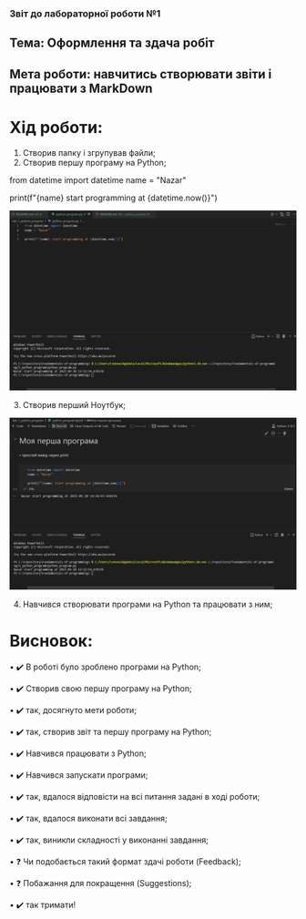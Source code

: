### Звіт до лабораторної роботи №1
## Тема: Оформлення та здача робіт
## Мета роботи: навчитись створювати звіти і працювати з MarkDown
# Хід роботи:
1. Створив папку і згрупував файли;
2. Створив першу програму на Python;

from datetime import datetime
name = "Nazar"

print(f"{name} start programming at {datetime.now()}")
 
 ![alt text](https://github.com/nazarsoroka/Fundamentals-of-programming/raw/main/scr_1.png)


3. Створив перший Ноутбук;


 ![alt text](https://github.com/nazarsoroka/Fundamentals-of-programming/raw/main/scr_2.png)

4. Навчився створювати програми на Python та працювати з ним;

# Висновок:
• ✔️ В роботі було зроблено програми на Python;

• ✔️ Створив свою першу програму на Python;

• ✔️ так, досягнуто мети роботи;

• ✔️ так, створив звіт та першу програму на Python;

• ✔️ Навчився працювати з Python;

• ✔️ Навчився запускати програми;

• ✔️ так, вдалося відповісти на всі питання задані в ході роботи;

• ✔️ так, вдалося виконати всі завдання;

• ✔️ так, виникли складності у виконанні завдання;

• ❓ Чи подобається такий формат здачі роботи (Feedback);

• ❓ Побажання для покращення (Suggestions);

• ✔️ так тримати!

